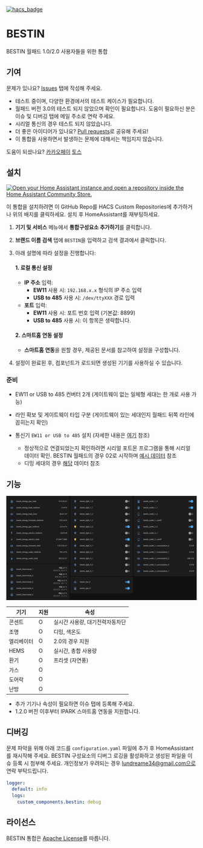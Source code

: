 [![hacs_badge](https://img.shields.io/badge/HACS-Custom-41BDF5.svg?style=for-the-badge)](https://github.com/hacs/integration)

# BESTIN
BESTIN 월패드 1.0/2.0 사용자들을 위한 통합

## 기여
문제가 있나요? [Issues](https://github.com/lunDreame/ha-bestin/issues) 탭에 작성해 주세요.

- 테스트 중이며, 다양한 환경에서의 테스트 케이스가 필요합니다.
- 월패드 버전 3.0의 테스트 되지 않았으며 확인이 필요합니다. 도움이 필요하신 분은 이슈 및 디버깅 탭에 메일 주소로 연락 주세요.
- 시리얼 통신의 경우 테스트 되지 않았습니다.
- 더 좋은 아이디어가 있나요? [Pull requests](https://github.com/lunDreame/ha-bestin/pulls)로 공유해 주세요!
- 이 통합을 사용하면서 발생하는 문제에 대해서는 책임지지 않습니다.

도움이 되셨나요? [카카오페이](https://qr.kakaopay.com/FWDWOBBmR) [토스](https://toss.me/lundreamer)

## 설치
[![Open your Home Assistant instance and open a repository inside the Home Assistant Community Store.](https://my.home-assistant.io/badges/hacs_repository.svg)](https://my.home-assistant.io/redirect/hacs_repository/?owner=lunDreame&repository=ha-bestin&category=Integration)

이 통합을 설치하려면 이 GitHub Repo를 HACS Custom Repositories에 추가하거나 위의 배지를 클릭하세요. 설치 후 HomeAssistant를 재부팅하세요.

1. **기기 및 서비스** 메뉴에서 **통합구성요소 추가하기**를 클릭합니다.
2. **브랜드 이름 검색** 탭에 `BESTIN`을 입력하고 검색 결과에서 클릭합니다.
3. 아래 설명에 따라 설정을 진행합니다:

   #### 1. 로컬 통신 설정
   - **IP 주소** 입력:
     - **EW11** 사용 시: `192.168.x.x` 형식의 IP 주소 입력
     - **USB to 485** 사용 시: `/dev/ttyXXX` 경로 입력
   - **포트** 입력:
     - **EW11** 사용 시: 포트 번호 입력 (기본값: 8899)
     - **USB to 485** 사용 시: 이 항목은 생략합니다.

   #### 2. 스마트홈 연동 설정
   - **스마트홈 연동**을 원할 경우, 제공된 문서를 참고하여 설정을 구성합니다.

4. 설정이 완료된 후, 컴포넌트가 로드되면 생성된 기기를 사용하실 수 있습니다.

### 준비
- EW11 or USB to 485 컨버터 2개 (게이트웨이 없는 일체형 세대는 한 개로 사용 가능)
- 라인 확보 및 게이트웨이 타입 구분 (게이트웨이 있는 세대인지 월패드 뒤쪽 라인에 꼽히는지 확인)
- 통신기 `EW11 or USB to 485` 설치 (자세한 내용은 [여기](./guide/install.md) 참조)

  - 정상적으로 연결되었는지 확인하려면 시리얼 포트몬 프로그램을 통해 시리얼 데이터 확인. BESTIN 월패드의 경우 02로 시작하며 [예시 데이터](./guide/packet_dump.txt) 참조
  - 디밍 세대의 경우 [해당](./guide/dimming_packet_dump.txt) 데이터 참조

## 기능
![추가된 기기](./images/added_devices.png)

| 기기      | 지원 | 속성                          |
|-----------|------|-------------------------------|
| 콘센트    | O    | 실시간 사용량, 대기전력자동차단 |
| 조명      | O    | 디밍, 색온도                   |
| 엘리베이터 | O    | 2.0의 경우 지원                |
| HEMS      | O    | 실시간, 총합 사용량            |
| 환기      | O    | 프리셋 (자연풍)                 |
| 가스      | O    |                               |
| 도어락    | O    |                               |
| 난방      | O    |                               |

- 추가 기기나 속성이 필요하면 이슈 탭에 등록해 주세요.
- 1.2.0 버전 이후부터 IPARK 스마트홈 연동을 지원합니다.

## 디버깅
문제 파악을 위해 아래 코드를 `configuration.yaml` 파일에 추가 후 HomeAssistant를 재시작해 주세요. BESTIN 구성요소의 디버그 로깅을 활성화하고 생성된 파일을 이슈 등록 시 첨부해 주세요. 개인정보가 우려되는 경우 lundreame34@gmail.com으로 연락 부탁드립니다.

```yaml
logger:
  default: info
  logs:
    custom_components.bestin: debug
```

## 라이선스
BESTIN 통합은 [Apache License](./LICENSE)를 따릅니다.
